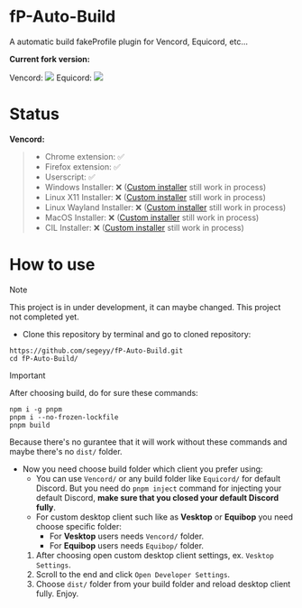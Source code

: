 # fP-Auto-Build
A automatic build fakeProfile plugin for Vencord, Equicord, etc...

**Current fork version:**

Vencord: ![](https://img.shields.io/github/package-json/v/Vendicated/Vencord?style=for-the-badge&logo=github&logoColor=d3869b&label=&color=1d2021&labelColor=282828) Equicord: ![](https://img.shields.io/github/package-json/v/Equicord/Equicord?style=for-the-badge&logo=github&logoColor=00ffff&label=&color=1d2021&labelColor=282828)

# Status
**Vencord:**  
> - Chrome extension: ✅  
> - Firefox extension: ✅  
> - Userscript: ✅  
> - Windows Installer: ❌ ([Custom installer](https://github.com/segeyy/Installer) still work in process)  
> - Linux X11 Installer: ❌ ([Custom installer](https://github.com/segeyy/Installer) still work in process)  
> - Linux Wayland Installer: ❌ ([Custom installer](https://github.com/segeyy/Installer) still work in process)  
> - MacOS Installer: ❌ ([Custom installer](https://github.com/segeyy/Installer) still work in process)  
> - CIL Installer: ❌ ([Custom installer](https://github.com/segeyy/Installer) still work in process)

# How to use
> [!NOTE]
> This project is in under development, it can maybe changed. This project not completed yet.

- Clone this repository by terminal and go to cloned repository:
```shell
https://github.com/segeyy/fP-Auto-Build.git
cd fP-Auto-Build/
```

> [!IMPORTANT]
> After choosing build, do for sure these commands:
> ```shell
> npm i -g pnpm
> pnpm i --no-frozen-lockfile
> pnpm build
> ```
> Because there's no gurantee that it will work without these commands and maybe there's no `dist/` folder.

- Now you need choose build folder which client you prefer using:
    - You can use `Vencord/` or any build folder like `Equicord/` for default Discord. But you need do `pnpm inject` command for injecting your default Discord, **make sure that you closed your default Discord fully**.
    - For custom desktop client such like as **Vesktop** or **Equibop** you need choose specific folder:
        - For **Vesktop** users needs `Vencord/` folder.
        - For **Equibop** users needs `Equibop/` folder.
    1. After choosing open custom desktop client settings, ex. `Vesktop Settings`.
    2. Scroll to the end and click `Open Developer Settings`.
    3. Choose `dist/` folder from your build folder and reload desktop client fully. Enjoy.
